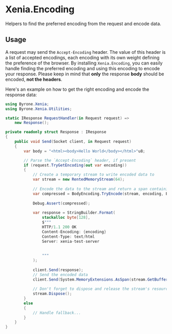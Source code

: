 # Xenia.Encoding

Helpers to find the preferred encoding from the request and encode data.

## Usage

A request may send the `Accept-Encoding` header. The value of this header is a list of accepted encodings, each encoding
with its own weight defining the preference of the browser. By installing `Xenia.Encoding`, you can easily handle
finding the preferred encoding and using this encoding to encode your response. Please keep in mind that **only** the
response **body** should be encoded, **not the headers**.

Here's an example on how to get the right encoding and encode the response data:

```csharp
using Byrone.Xenia;
using Byrone.Xenia.Utilities;

static IResponse RequestHandler(in Request request) =>
	new Response();

private readonly struct Response : IResponse
{
	public void Send(Socket client, in Request request)
	{
		var body = "<html><body>Hello World</body></html>"u8;

		// Parse the `Accept-Encoding` header, if present
		if (request.TryGetEncoding(out var encoding)) 
		{
			// Create a temporary stream to write encoded data to
			var stream = new RentedMemoryStream(64);
	
			// Encode the data to the stream and return a span containing the encoded data 
			var compressed = BodyEncoding.TryEncode(stream, encoding, EncodingTests.Body);
	
			Debug.Assert(compressed);
	
			var response = StringBuilder.Format(
				stackalloc byte[128],
				$"""
	 			HTTP/1.1 200 OK
	 			Content-Encoding: {encoding}
	 			Content-Type: text/html
	 			Server: xenia-test-server
	
	
	 			""" 
			);
	
			client.Send(response);
			// Send the encoded data
			client.Send(System.MemoryExtensions.AsSpan(stream.GetBuffer(), 0, (int)stream.Position));
	
			// Don't forget to dispose and release the stream's resources!
			stream.Dispose();
		}
		else
		{
			// Handle fallback...    
		}
	}
}
```

